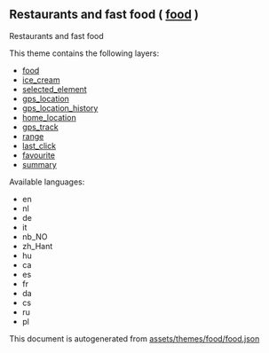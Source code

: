 [//]: # (WARNING: this file is automatically generated. Please find the sources at the bottom and edit those sources)

 Restaurants and fast food ( [food](https://mapcomplete.org/food) ) 
--------------------------------------------------------------------



Restaurants and fast food

This theme contains the following layers:



  - [food](../Layers/food.md)
  - [ice_cream](../Layers/ice_cream.md)
  - [selected_element](../Layers/selected_element.md)
  - [gps_location](../Layers/gps_location.md)
  - [gps_location_history](../Layers/gps_location_history.md)
  - [home_location](../Layers/home_location.md)
  - [gps_track](../Layers/gps_track.md)
  - [range](../Layers/range.md)
  - [last_click](../Layers/last_click.md)
  - [favourite](../Layers/favourite.md)
  - [summary](../Layers/summary.md)


Available languages:



  - en
  - nl
  - de
  - it
  - nb_NO
  - zh_Hant
  - hu
  - ca
  - es
  - fr
  - da
  - cs
  - ru
  - pl
 

This document is autogenerated from [assets/themes/food/food.json](https://github.com/pietervdvn/MapComplete/blob/develop/assets/themes/food/food.json)
